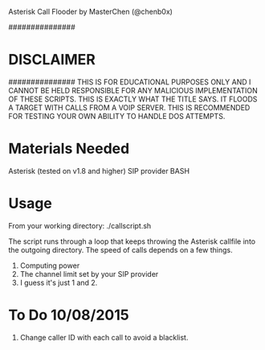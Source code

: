 Asterisk Call Flooder by MasterChen (@chenb0x)

###############
#  DISCLAIMER #   
###############
THIS IS FOR EDUCATIONAL PURPOSES ONLY AND I CANNOT BE HELD RESPONSIBLE FOR ANY MALICIOUS IMPLEMENTATION OF THESE SCRIPTS.
THIS IS EXACTLY WHAT THE TITLE SAYS. IT FLOODS A TARGET WITH CALLS FROM A VOIP SERVER. THIS IS RECOMMENDED FOR TESTING 
YOUR OWN ABILITY TO HANDLE DOS ATTEMPTS.

Materials Needed
================
Asterisk (tested on v1.8 and higher)
SIP provider
BASH


Usage
=====
From your working directory:
./callscript.sh <number of calls>

The script runs through a loop that keeps throwing the Asterisk callfile into the outgoing directory.
The speed of calls depends on a few things.
1. Computing power
2. The channel limit set by your SIP provider
3. I guess it's just 1 and 2.

To Do 10/08/2015
================
1. Change caller ID with each call to avoid a blacklist.

